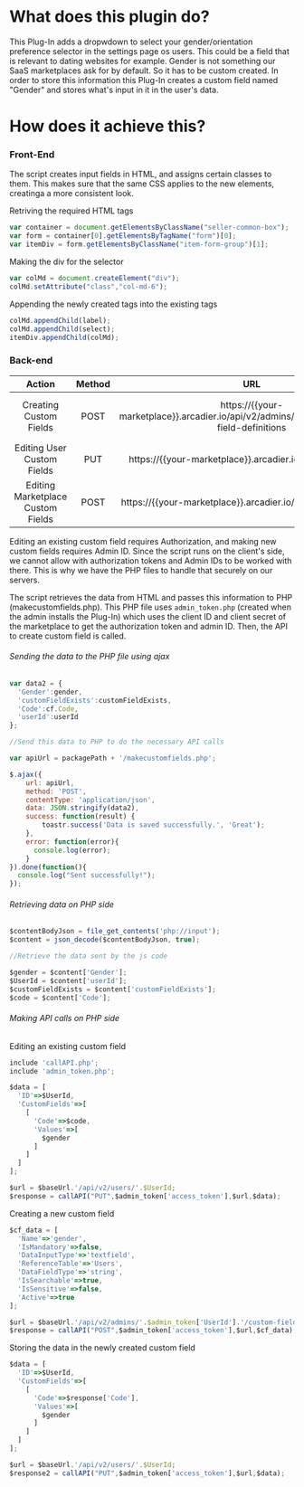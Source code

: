 # What does this plugin do?
This Plug-In adds a dropwdown to select your gender/orientation preference selector in the settings page os users. This could be a field that is relevant to dating websites for example. Gender is not something our SaaS marketplaces ask for by default. So it has to be custom created. In order to store this information this Plug-In creates a custom field named "Gender" and stores what's input in it in the user's data.

# How does it achieve this?

### Front-End

The script creates input fields in HTML, and assigns certain classes to them. This makes sure that the same CSS applies to the new elements, creatinga a more consistent look.

Retriving the required HTML tags
```javascript
var container = document.getElementsByClassName("seller-common-box");
var form = container[0].getElementsByTagName("form")[0];
var itemDiv = form.getElementsByClassName("item-form-group")[1];
```
Making the div for the selector
```javascript
var colMd = document.createElement("div");
colMd.setAttribute("class","col-md-6");
```
Appending the newly created tags into the existing tags
```javascript
colMd.appendChild(label);
colMd.appendChild(select);
itemDiv.appendChild(colMd);
```



### Back-end

|Action|Method|URL|Requirements|
|:---:|:---:|:---:|:---:|
|Creating Custom Fields|POST|https://{{your-marketplace}}.arcadier.io/api/v2/admins/{{adminID}}/custom-field-definitions|Marketplace URL, Authorization, Admin ID|
|Editing User Custom Fields|PUT|https://{{your-marketplace}}.arcadier.io/api/v2/{{userID}}|Marketplace URL, User ID, Authorization|
|Editing Marketplace Custom Fields|POST|https://{{your-marketplace}}.arcadier.io/api/v2/marketplaces|Marketplace URL, Authorization|

Editing an existing custom field requires Authorization, and making new custom fields requires Admin ID. Since the script runs on the client's side, we cannot allow with authorization tokens and Admin IDs to be worked with there. This is why we have the PHP files to handle that securely on our servers.

The script retrieves the data from HTML and passes this information to PHP (makecustomfields.php). This PHP file uses `admin_token.php` (created when the admin installs the Plug-In) which uses the client ID and client secret of the marketplace to get the authorization token and admin ID. Then, the API to create custom field is called.

###### Sending the data to the PHP file using ajax
```javascript
var data2 = {
  'Gender':gender,
  'customFieldExists':customFieldExists,
  'Code':cf.Code,
  'userId':userId
};

//Send this data to PHP to do the necessary API calls

var apiUrl = packagePath + '/makecustomfields.php';

$.ajax({
    url: apiUrl,
    method: 'POST',
    contentType: 'application/json',
    data: JSON.stringify(data2),
    success: function(result) {
        toastr.success('Data is saved successfully.', 'Great');
    },
    error: function(error){
      console.log(error);
    }
}).done(function(){
  console.log("Sent successfully!");
});
```

###### Retrieving data on PHP side
```javascript
$contentBodyJson = file_get_contents('php://input');
$content = json_decode($contentBodyJson, true);

//Retrieve the data sent by the js code

$gender = $content['Gender'];
$UserId = $content['userId'];
$customFieldExists = $content['customFieldExists'];
$code = $content['Code'];
```

###### Making API calls on PHP side

Editing an existing custom field
```javascript
include 'callAPI.php';
include 'admin_token.php';

$data = [
  'ID'=>$UserId,
  'CustomFields'=>[
    [
      'Code'=>$code,
      'Values'=>[
        $gender
      ]
    ]
  ]
];

$url = $baseUrl.'/api/v2/users/'.$UserId;
$response = callAPI("PUT",$admin_token['access_token'],$url,$data);
```
Creating a new custom field
```javascript
$cf_data = [
  'Name'=>'gender',
  'IsMandatory'=>false,
  'DataInputType'=>'textfield',
  'ReferenceTable'=>'Users',
  'DataFieldType'=>'string',
  'IsSearchable'=>true,
  'IsSensitive'=>false,
  'Active'=>true
];

$url = $baseUrl.'/api/v2/admins/'.$admin_token['UserId'].'/custom-field-definitions';
$response = callAPI("POST",$admin_token['access_token'],$url,$cf_data);
```

Storing the data in the newly created custom field
```javascript
$data = [
  'ID'=>$UserId,
  'CustomFields'=>[
    [
      'Code'=>$response['Code'],
      'Values'=>[
        $gender
      ]
    ]
  ]
];

$url = $baseUrl.'/api/v2/users/'.$UserId;
$response2 = callAPI("PUT",$admin_token['access_token'],$url,$data);
```
